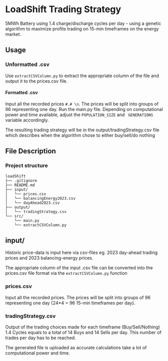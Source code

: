 # LoadShift Trading Strategy

5MWh Battery using 1.4 charge/discharge cycles per day - using a genetic algorithm to maximize profits trading on 15-min timeframes on the energy market.

## Usage

### Unformatted .csv
Use <code>extractCSVColumn.py</code> to extract the appropriate column of the file and output it to the prices.csv file. 

#### Formatted .csv
Input all the recorded prices <code>#.# \n</code>. The prices will be split into groups of 96 representing one day.
Run the main.py file. 
Depending on computational power and time available, adjust the <code>POPULATION_SIZE</code> and <code>
GENERATIONS</code> variable accordingly.

The resulting trading strategy will be in the output/tradingStrategy.csv file which describes when the algorithm chose to either buy/sell/do nothing

## File Description

### Project structure
```plaintext
loadShift
├── .gitignore
├── README.md
├── input/
│   └── prices.csv
│   └── balancingEnergy2023.csv
│   └── dayAhead2023.csv
├── output/
│   └── tradingStrategy.csv
└── src/
    └── main.py
    └── extractCSVColumn.py
```

## input/
Historic price-data is input here via csv-files eg. 2023 day-ahead trading prices and 2023 balancing-energy prices.

The appropriate column of the input .csv file can be converted into the prices.csv file format via the <code>extractCSVColumn.py</code> function

### prices.csv
Input all the recorded prices. The prices will be split into groups of 96 representing one day {24*4 = 96 15-min timeframes per day}. 

### tradingStrategy.csv
Output of the trading choices made for each timeframe (Buy/Sell/Nothing)
1.4 Cycles equals to a total of 14 Buys and 14 Sells per day. This number of trades per day has to be reached.

The generated file is uploaded as accurate calculations take a lot of computational power and time. 